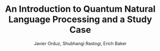 ---
paperId: 1
author: Javier Orduz, Shubhangi Rastogi, Erich Baker
publicationauthor: Rastogi, S. et al.
title: An Introduction to Quantum Natural Language Processing and a Study Case
pdf: 
poster: poster_1.pdf
alt: --
type: Poster
topic: Machine Learning
subtopic: Quantum Natural Language Processing
link: https://research.latinxinai.org/papers/icml/2022/pdf/poster_1.pdf
conference: icml
year: 2022
tags: icml-2022
location: Baltimore, Maryland USA
---